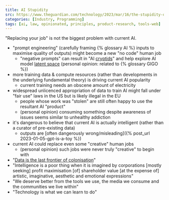 ```yaml
---
title: AI Stupidity
src: https://www.theguardian.com/technology/2023/mar/16/the-stupidity-of-ai-artificial-intelligence-dall-e-chatgpt
categories: [Industry, Programming]
tags: [ai, law, opinionated, principles, product-research, tools-web]
---
```


"Replacing your job" is not the biggest problem with current AI.

- "prompt engineering" (carefully framing {% glossary AI %} inputs to maximise quality of outputs) might become a new "no code" human job
  + "negative prompts" can result in "AI [cryptids](https://en.wikipedia.org/wiki/List_of_cryptids)" and help explore AI model [latent space](https://en.wikipedia.org/wiki/Latent_space) (personal opinion: related to {% glossary GIGO %})
- more training data & compute resources (rather than developments in the underlying fundamental theory) is driving current AI popularity
  + current training needs an obscene amount of electricity
- widespread unlicenced appropriation of data to train AI might fall under "fair use" laws in the US but is likely illegal in the EU
  + people whose work was "stolen" are still often happy to use the resultant AI "product"
  + (personal opinion) consuming something despite awareness of issues seems similar to unhealthy addiction
- it's dangerous to believe that current AI is actually intelligent (rather than a curator of pre-existing data)
  + outputs are [often dangerously wrong/misleading]({% post_url 2023-01-05-gpt-is-a-toy %})
- current AI could replace even some "creative" human jobs
  + (personal opinion) such jobs were never truly "creative" to begin with
- "[Data is the last frontier of colonisation](https://www.technologyreview.com/2022/04/22/1050394/artificial-intelligence-for-the-people)"
- "Intelligence is a poor thing when it is imagined by corporations [mostly seeking] profit maximisation [of] shareholder value [at the expense of] artistic, imaginative, aesthetic and emotional expressions"
- "We deserve better from the tools we use, the media we consume and the communities we live within"
- "Technology is what we can learn to do"
